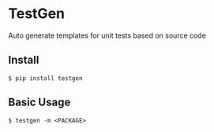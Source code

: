 # TestGen
Auto generate templates for unit tests based on source code

## Install

```
$ pip install testgen
```


## Basic Usage

```
$ testgen -m <PACKAGE>
```